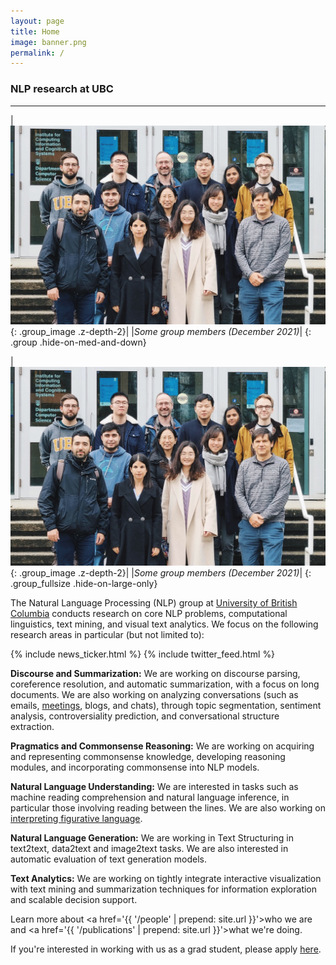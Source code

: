 ```yaml
---
layout: page
title: Home
image: banner.png
permalink: /
---
```


### NLP research at UBC
---

|![Group Photo](/assets/img/group.jpg){: .group_image .z-depth-2}|
|*Some group members (December 2021)*|
{: .group .hide-on-med-and-down}

|![Group Photo](/assets/img/group.jpg){: .group_image .z-depth-2}|
|*Some group members (December 2021)*|
{: .group_fullsize .hide-on-large-only}

The Natural Language Processing (NLP) group at <a href="https://www.cs.ubc.ca/">University of British Columbia</a> conducts research on core NLP problems, computational linguistics, text mining, and visual text analytics. 
We focus on the following research areas in particular (but not limited to):

{% include news_ticker.html %}
{% include twitter_feed.html %}

__Discourse and Summarization:__ We are working on discourse parsing, coreference resolution, and automatic summarization, with a focus on long documents. We are also working on analyzing conversations (such as emails, [meetings](http://www.cs.ubc.ca/%7Ecarenini/PAPERS/birte2012-RashidCarenini.pdf), blogs, and chats), 
through topic segmentation, sentiment analysis, controversiality prediction, and conversational structure extraction. 

__Pragmatics and Commonsense Reasoning:__ We are working on acquiring and representing commonsense knowledge, developing reasoning modules, and incorporating commonsense into NLP models. 

__Natural Language Understanding:__ We are interested in tasks such as machine reading comprehension and natural language inference, in particular those involving reading between the lines. We are also working on <a href="https://arxiv.org/abs/2109.00087">interpreting figurative language</a>.

__Natural Language Generation:__ We are working in Text Structuring in text2text, data2text and image2text tasks. We are also interested in automatic evaluation of text generation models. 

__Text Analytics:__ We are working on tightly integrate interactive visualization with text mining and summarization techniques for information exploration and scalable decision support.


Learn more about <a href='{{ '/people' | prepend: site.url }}'>who we are</a> and <a href='{{ '/publications' | prepend: site.url }}'>what we're doing</a>. 

If you're interested in working with us as a grad student, please apply [here](https://www.cs.ubc.ca/students/grad/prospective).


